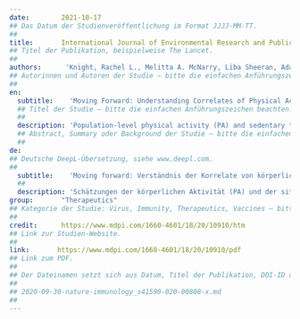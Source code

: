 ```yaml
---
date:        2021-10-17
## Das Datum der Studienveröffentlichung im Format JJJJ-MM-TT.
##
title:       International Journal of Environmental Research and Public Health
## Titel der Publikation, beispielweise The Lancet.
##
authors:      'Knight, Rachel L., Melitta A. McNarry, Liba Sheeran, Adam W. Runacres, Rhys Thatcher, James Shelley & Kelly A. Mackintosh on behalf of the Welsh Institute of Physical Activity, Health, and Sport (WIPAHS)'
## Autorinnen und Autoren der Studie – bitte die einfachen Anführungszeichen beachten!
##
en:
  subtitle:    'Moving Forward: Understanding Correlates of Physical Activity and Sedentary Behaviour during COVID-19—An Integrative Review and Socioecological Approach'
  ## Titel der Studie – bitte die einfachen Anführungszeichen beachten!
  ##
  description: 'Population-level physical activity (PA) and sedentary time/behaviour estimates represent a significant public health issue exacerbated by restrictions enforced to control COVID-19. This integrative review interrogated available literature to explore the pandemic’s impact on correlates of such behaviours in adults (≥18 years). Five electronic databases were systematically searched in January 2021. Data extracted from 64 articles were assessed for risk-of-bias using the Mixed Methods Assessment Tool, with correlates identified, coded, and themed via thematic analysis. A socioecological model of during-pandemic PA was conceptualized and mapped to the Capability, Opportunity, Motivation, and Behaviour (COM-B) model of behaviour change mechanisms, which illustrates influences over five levels: Individual (biological)—general health; Individual (psychological)—mental health, cognition, motivation, and behaviour; Social—domestic situation, sociodemographic factors, support, and lifestyle choices; Environmental—resources and area of residence; and Policy—COVID-19-related rules. For sedentary time/behaviour, individual level factors, namely general and mental health, may be important correlates. Neither age or sex were clearly correlated with either behaviour. As we transition into a new normal, understanding which behaviour mechanisms could effectively challenge physical inactivity is essential. Targeting capability on a psychological level may facilitate PA and limit sedentary time/behaviour, whereas, on a physical level, maximizing PA opportunities could be crucial.'
  ## Abstract, Summary oder Background der Studie – bitte die einfachen Anführungszeichen beachten!
  ##
de: 
## Deutsche DeepL-Übersetzung, siehe www.deepl.com.
##
  subtitle:    'Moving forward: Verständnis der Korrelate von körperlicher Aktivität und sitzendem Verhalten während COVID-19 - Ein integrativer Überblick und ein sozialökologischer Ansatz'
  ##
  description: 'Schätzungen der körperlichen Aktivität (PA) und der sitzenden Zeit/Verhaltensweisen auf Bevölkerungsebene stellen ein bedeutendes Problem für die öffentliche Gesundheit dar, das durch Einschränkungen zur Kontrolle von COVID-19 noch verschärft wird. Diese integrative Übersichtsarbeit untersuchte die verfügbare Literatur, um die Auswirkungen der Pandemie auf die Korrelate solcher Verhaltensweisen bei Erwachsenen (≥18 Jahre) zu untersuchen. Fünf elektronische Datenbanken wurden im Januar 2021 systematisch durchsucht. Die aus 64 Artikeln extrahierten Daten wurden mit dem Mixed Methods Assessment Tool auf das Risiko einer Verzerrung geprüft, wobei Korrelate identifiziert, kodiert und mittels thematischer Analyse thematisiert wurden. Ein sozioökologisches Modell der PA während einer Pandemie wurde konzeptualisiert und dem Capability, Opportunity, Motivation, and Behaviour (COM-B) Modell der Verhaltensänderungsmechanismen zugeordnet, das Einflüsse auf fünf Ebenen veranschaulicht: Individueller (biologischer) allgemeiner Gesundheitszustand; Individueller (psychologischer) mentaler Gesundheitszustand, Kognition, Motivation und Verhalten; Soziale Situation - häusliche Situation, soziodemografische Faktoren, Unterstützung und Wahl des Lebensstils; Umwelt - Ressourcen und Wohngegend; Politische Regeln - COVID-19. Bei sitzender Tätigkeit oder sitzendem Verhalten könnten Faktoren auf individueller Ebene, nämlich die allgemeine und psychische Gesundheit, wichtige Korrelate sein. Weder Alter noch Geschlecht waren eindeutig mit einem der beiden Verhaltensweisen korreliert. Beim Übergang zu einer "neuen Normalität" ist wichtig zu verstehen, welche Verhaltensmechanismen wirksam gegen körperliche Inaktivität sein können. Eine gezielte Beeinflussung der Fähigkeiten auf psychologischer Ebene könnte die körperliche Aktivität fördern und die sitzende Tätigkeit einschränken, während auf körperlicher Ebene die Maximierung der Möglichkeiten zur körperlichen Aktivität entscheidend sein könnte.'
group:       "Therapeutics"
## Kategorie der Studie: Virus, Immunity, Therapeutics, Vaccines – bitte die Anführungszeichen beachten!
##
credit:      https://www.mdpi.com/1660-4601/18/20/10910/htm
## Link zur Studien-Website.
##
link:       https://www.mdpi.com/1660-4601/18/20/10910/pdf
## Link zum PDF.
##
## Der Dateinamen setzt sich aus Datum, Titel der Publikation, DOI-ID der Studie (nach dem letzten Slash) und der Dateiendung zusammen. Bitte den Unterstrich vor der DOI-ID beachten!
##
## 2020-09-30-nature-immunology_s41590-020-00808-x.md
##
---
```

<object data="{{ page.link }}" style='height:calc(100vh - 400px); width: 100%' type='application/pdf'></object>
